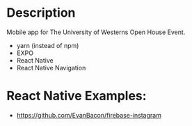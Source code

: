 # Description
Mobile app for The University of Westerns Open House Event. 

- yarn (instead of npm)
- EXPO
- React Native
- React Native Navigation


# React Native Examples:
- https://github.com/EvanBacon/firebase-instagram